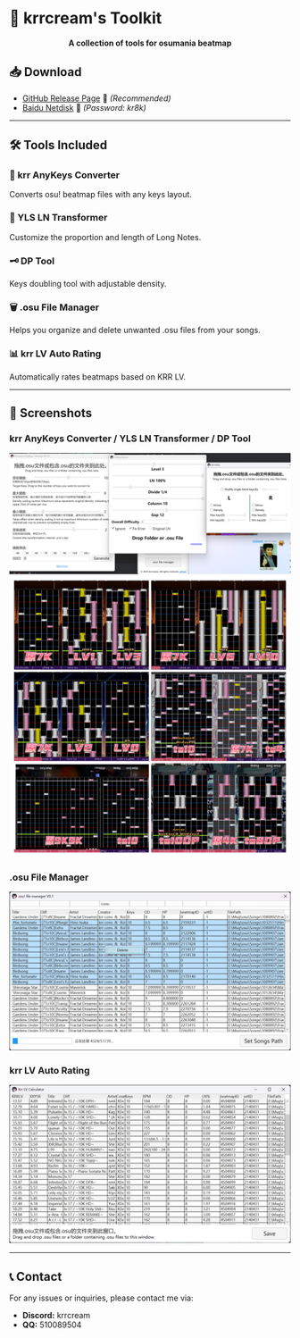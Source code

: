 ﻿
# 🎵 krrcream's Toolkit

<p align="center">
  <b>A collection of tools for osumania beatmap</b>
</p>

## 📥 Download

- [GitHub Release Page](https://github.com/krrcream/krrcream-Toolkit/releases) 🚀 *(Recommended)*
- [Baidu Netdisk](https://pan.baidu.com/s/1VBhS-RCG402KkjoX9obQNw?from=init&pwd=kr8k) 🔗 *(Password: kr8k)*

---

## 🛠️ Tools Included

### 🎵 krr AnyKeys Converter
Converts osu! beatmap files with any keys layout.

### 📝 YLS LN Transformer
Customize the proportion and length of Long Notes.

### 🗝 DP Tool
Keys doubling tool with adjustable density.

### 🗑️ .osu File Manager
Helps you organize and delete unwanted .osu files from your songs.

### 📊 krr LV Auto Rating
Automatically rates beatmaps based on KRR LV.

---

## 📸 Screenshots

### krr AnyKeys Converter / YLS LN Transformer / DP Tool
![img_1.png](img/1.png)
![img_S.png](img/S.png)
### .osu File Manager
![img_2.png](img/I2.png)

### krr LV Auto Rating
![img_3.png](img/I3.png)

---

## 📞 Contact
For any issues or inquiries, please contact me via:
- **Discord:** krrcream
- **QQ:** 510089504